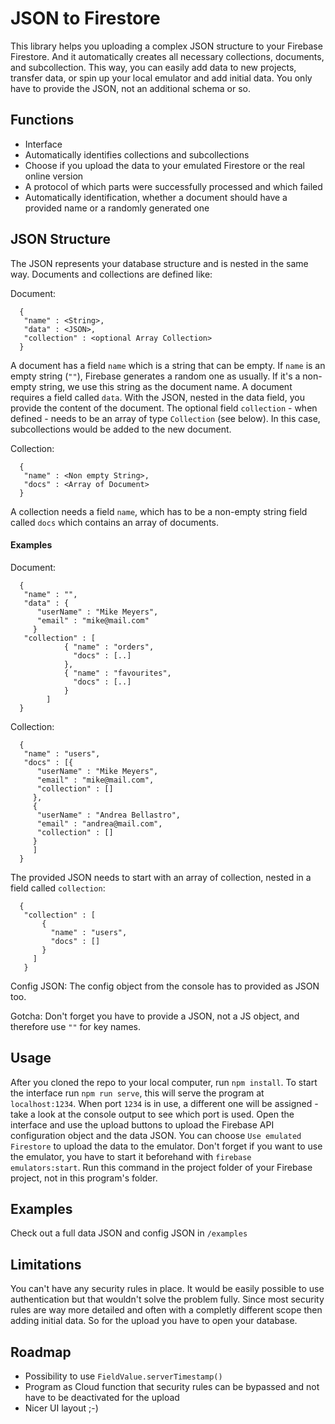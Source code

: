 # JSON to Firestore

This library helps you uploading a complex JSON structure to your Firebase Firestore. And it automatically creates all necessary collections, documents, and subcollection. This way, you can easily add data to new projects, transfer data, or spin up your local emulator and add initial data. You only have to provide the JSON, not an additional schema or so.

## Functions

- Interface
- Automatically identifies collections and subcollections
- Choose if you upload the data to your emulated Firestore or the real online version
- A protocol of which parts were successfully processed and which failed
- Automatically identification, whether a document should have a provided name or a randomly generated one


## JSON Structure 

The JSON represents your database structure and is nested in the same way. Documents and collections are defined like:

Document:

```type Document = 
  {
   "name" : <String>,
   "data" : <JSON>,
   "collection" : <optional Array Collection>
  }
  ```

A document has a field `name` which is a string that can be empty. If `name` is an empty string (`""`), Firebase generates a random one as usually. If it's a non-empty string, we use this string as the document name. A document requires a field called `data`. With the JSON, nested in the data field, you provide the content of the document. The optional field `collection` - when defined - needs to be an array of type `Collection` (see below). In this case, subcollections would be added to the new document.

Collection: 

```type Collection = 
  {
   "name" : <Non empty String>,
   "docs" : <Array of Document>
  }
  ```

A collection needs a field `name`, which has to be a non-empty string field called `docs` which contains an array of documents.
  
#### Examples

Document:
```
  {
   "name" : "",
   "data" : {
      "userName" : "Mike Meyers",
      "email" : "mike@mail.com"
     }
   "collection" : [
            { "name" : "orders",
              "docs" : [..]
            },
            { "name" : "favourites",
              "docs" : [..]
            }
        ]
  }
  ```
  
Collection:
```
  {
   "name" : "users",
   "docs" : [{
      "userName" : "Mike Meyers",
      "email" : "mike@mail.com",
      "collection" : []
     },
     {
      "userName" : "Andrea Bellastro",
      "email" : "andrea@mail.com",
      "collection" : []
     }
     ]
  }
  ```

The provided JSON needs to start with an array of collection, nested in a field called `collection`:

```
  {
   "collection" : [
       { 
         "name" : "users",
         "docs" : []
       }       
     ]
   }
```

Config JSON:
The config object from the console has to provided as JSON too.

Gotcha: Don't forget you have to provide a JSON, not a JS object, and therefore use `""` for key names.

## Usage

After you cloned the repo to your local computer, run `npm install`. To start the interface run `npm run serve`, this will serve the program at `localhost:1234`. When port `1234` is in use, a different one will be assigned - take a look at the console output to see which port is used.
Open the interface and use the upload buttons to upload the Firebase API configuration object and the data JSON.
You can choose `Use emulated Firestore` to upload the data to the emulator. Don't forget if you want to use the emulator, you have to start it beforehand with `firebase emulators:start`. Run this command in the project folder of your Firebase project, not in this program's folder. 

## Examples
Check out a full data JSON and config JSON in `/examples`

## Limitations

You can't have any security rules in place. It would be easily possible to use authentication but that wouldn't solve the problem fully. Since most security rules are way more detailed and often with a completly different scope then adding initial data. So for the upload you have to open your database. 

## Roadmap 

- Possibility to use `FieldValue.serverTimestamp()`
- Program as Cloud function that security rules can be bypassed and not have to be deactivated for the upload 
- Nicer UI layout ;-) 
